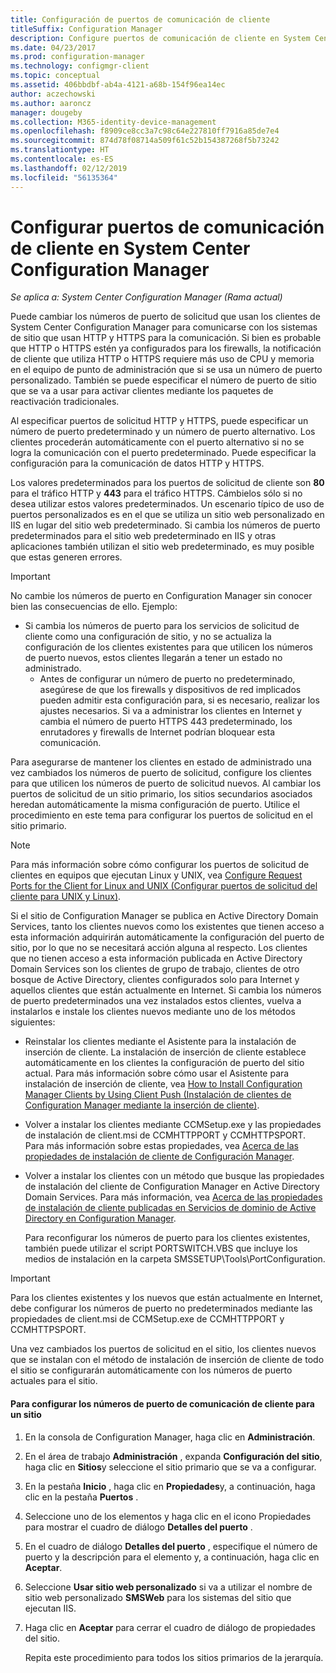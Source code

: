 ```yaml
---
title: Configuración de puertos de comunicación de cliente
titleSuffix: Configuration Manager
description: Configure puertos de comunicación de cliente en System Center Configuration Manager.
ms.date: 04/23/2017
ms.prod: configuration-manager
ms.technology: configmgr-client
ms.topic: conceptual
ms.assetid: 406bbdbf-ab4a-4121-a68b-154f96ea14ec
author: aczechowski
ms.author: aaroncz
manager: dougeby
ms.collection: M365-identity-device-management
ms.openlocfilehash: f8909ce8cc3a7c98c64e227810ff7916a85de7e4
ms.sourcegitcommit: 874d78f08714a509f61c52b154387268f5b73242
ms.translationtype: HT
ms.contentlocale: es-ES
ms.lasthandoff: 02/12/2019
ms.locfileid: "56135364"
---
```

# <a name="how-to-configure-client-communication-ports-in-system-center-configuration-manager"></a>Configurar puertos de comunicación de cliente en System Center Configuration Manager

*Se aplica a: System Center Configuration Manager (Rama actual)*

Puede cambiar los números de puerto de solicitud que usan los clientes de System Center Configuration Manager para comunicarse con los sistemas de sitio que usan HTTP y HTTPS para la comunicación. Si bien es probable que HTTP o HTTPS estén ya configurados para los firewalls, la notificación de cliente que utiliza HTTP o HTTPS requiere más uso de CPU y memoria en el equipo de punto de administración que si se usa un número de puerto personalizado. También se puede especificar el número de puerto de sitio que se va a usar para activar clientes mediante los paquetes de reactivación tradicionales.  

 Al especificar puertos de solicitud HTTP y HTTPS, puede especificar un número de puerto predeterminado y un número de puerto alternativo. Los clientes procederán automáticamente con el puerto alternativo si no se logra la comunicación con el puerto predeterminado. Puede especificar la configuración para la comunicación de datos HTTP y HTTPS.  

 Los valores predeterminados para los puertos de solicitud de cliente son **80** para el tráfico HTTP y **443** para el tráfico HTTPS. Cámbielos sólo si no desea utilizar estos valores predeterminados. Un escenario típico de uso de puertos personalizados es en el que se utiliza un sitio web personalizado en IIS en lugar del sitio web predeterminado. Si cambia los números de puerto predeterminados para el sitio web predeterminado en IIS y otras aplicaciones también utilizan el sitio web predeterminado, es muy posible que estas generen errores.  

> [!IMPORTANT]
>  No cambie los números de puerto en Configuration Manager sin conocer bien las consecuencias de ello. Ejemplo:  
> 
> - Si cambia los números de puerto para los servicios de solicitud de cliente como una configuración de sitio, y no se actualiza la configuración de los clientes existentes para que utilicen los números de puerto nuevos, estos clientes llegarán a tener un estado no administrado.  
>   -   Antes de configurar un número de puerto no predeterminado, asegúrese de que los firewalls y dispositivos de red implicados pueden admitir esta configuración para, si es necesario, realizar los ajustes necesarios. Si va a administrar los clientes en Internet y cambia el número de puerto HTTPS 443 predeterminado, los enrutadores y firewalls de Internet podrían bloquear esta comunicación.  

 Para asegurarse de mantener los clientes en estado de administrado una vez cambiados los números de puerto de solicitud, configure los clientes para que utilicen los números de puerto de solicitud nuevos. Al cambiar los puertos de solicitud de un sitio primario, los sitios secundarios asociados heredan automáticamente la misma configuración de puerto. Utilice el procedimiento en este tema para configurar los puertos de solicitud en el sitio primario.  

> [!NOTE]  
>  Para más información sobre cómo configurar los puertos de solicitud de clientes en equipos que ejecutan Linux y UNIX, vea [Configure Request Ports for the Client for Linux and UNIX (Configurar puertos de solicitud del cliente para UNIX y Linux)](../../../core/clients/deploy/deploy-clients-to-unix-and-linux-servers.md#BKMK_ConfigLnUClientCommuincations).  

 Si el sitio de Configuration Manager se publica en Active Directory Domain Services, tanto los clientes nuevos como los existentes que tienen acceso a esta información adquirirán automáticamente la configuración del puerto de sitio, por lo que no se necesitará acción alguna al respecto. Los clientes que no tienen acceso a esta información publicada en Active Directory Domain Services son los clientes de grupo de trabajo, clientes de otro bosque de Active Directory, clientes configurados solo para Internet y aquellos clientes que están actualmente en Internet. Si cambia los números de puerto predeterminados una vez instalados estos clientes, vuelva a instalarlos e instale los clientes nuevos mediante uno de los métodos siguientes:  

- Reinstalar los clientes mediante el Asistente para la instalación de inserción de cliente. La instalación de inserción de cliente establece automáticamente en los clientes la configuración de puerto del sitio actual. Para más información sobre cómo usar el Asistente para instalación de inserción de cliente, vea [How to Install Configuration Manager Clients by Using Client Push (Instalación de clientes de Configuration Manager mediante la inserción de cliente)](../../../core/clients/deploy/deploy-clients-to-windows-computers.md#BKMK_ClientPush).  

- Volver a instalar los clientes mediante CCMSetup.exe y las propiedades de instalación de client.msi de CCMHTTPPORT y CCMHTTPSPORT. Para más información sobre estas propiedades, vea [Acerca de las propiedades de instalación de cliente de Configuración Manager](../../../core/clients/deploy/about-client-installation-properties.md).  

- Volver a instalar los clientes con un método que busque las propiedades de instalación del cliente de Configuration Manager en Active Directory Domain Services. Para más información, vea [Acerca de las propiedades de instalación de cliente publicadas en Servicios de dominio de Active Directory en Configuration Manager](../../../core/clients/deploy/about-client-installation-properties-published-to-active-directory-domain-services.md).  

  Para reconfigurar los números de puerto para los clientes existentes, también puede utilizar el script PORTSWITCH.VBS que incluye los medios de instalación en la carpeta SMSSETUP\Tools\PortConfiguration.  

> [!IMPORTANT]  
>  Para los clientes existentes y los nuevos que están actualmente en Internet, debe configurar los números de puerto no predeterminados mediante las propiedades de client.msi de CCMSetup.exe de CCMHTTPPORT y CCMHTTPSPORT.  

 Una vez cambiados los puertos de solicitud en el sitio, los clientes nuevos que se instalan con el método de instalación de inserción de cliente de todo el sitio se configurarán automáticamente con los números de puerto actuales para el sitio.  

#### <a name="to-configure-the-client-communication-port-numbers-for-a-site"></a>Para configurar los números de puerto de comunicación de cliente para un sitio  

1. En la consola de Configuration Manager, haga clic en **Administración**.  

2. En el área de trabajo **Administración** , expanda **Configuración del sitio**, haga clic en **Sitios**y seleccione el sitio primario que se va a configurar.  

3. En la pestaña **Inicio** , haga clic en **Propiedades**y, a continuación, haga clic en la pestaña **Puertos** .  

4. Seleccione uno de los elementos y haga clic en el icono Propiedades para mostrar el cuadro de diálogo **Detalles del puerto** .  

5. En el cuadro de diálogo **Detalles del puerto** , especifique el número de puerto y la descripción para el elemento y, a continuación, haga clic en **Aceptar**.  

6. Seleccione **Usar sitio web personalizado** si va a utilizar el nombre de sitio web personalizado **SMSWeb** para los sistemas del sitio que ejecutan IIS.  

7. Haga clic en **Aceptar** para cerrar el cuadro de diálogo de propiedades del sitio.  

   Repita este procedimiento para todos los sitios primarios de la jerarquía.
